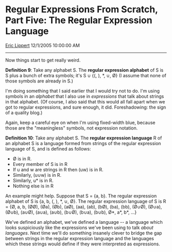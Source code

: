 <div id="page">

# Regular Expressions From Scratch, Part Five: The Regular Expression Language

[Eric Lippert](https://social.msdn.microsoft.com/profile/Eric%20Lippert) 12/1/2005 10:00:00 AM

-----

<div id="content">

<div class="mine">

Now things start to get really weird.

**Definition 9**: Take any alphabet S. The **regular expression alphabet** of S is S plus a bunch of extra symbols; it's S ∪ {<span class="code">(</span>, <span class="code">)</span>, <span class="code">\*</span>, <span class="code">∪</span>, <span class="code">Ø</span>} (I assume that none of those symbols are already in S.)

I'm doing something that I said earlier that I would try not to do. I'm using symbols in an *alphabet* that I also use in *expressions* that talk about strings in that alphabet. (Of course, I also said that this would all fall apart when we got to regular expressions, and sure enough, it did. Foreshadowing: the sign of a quality blog.)

Again, keep a careful eye on when I'm using fixed-width blue, because those are the "meaningless" symbols, not expression notation.

**Definition 10**: Take any alphabet S. The **regular expression language** R of an alphabet S is a language formed from strings of the regular expression language of S, and is defined as follows:

  - <span class="code">Ø</span> is in R.
  - Every member of S is in R
  - If u and w are strings in R then <span class="code">(</span>uw<span class="code">)</span> is in R.
  - Similarly, <span class="code">(</span>u<span class="code">∪</span>w<span class="code">)</span> is in R.
  - Similarly, u<span class="code">\*</span> is in R.
  - Nothing else is in R

An example might help. Suppose that S = {<span class="code">a</span>, <span class="code">b</span>}. The regular expression alphabet of S is {<span class="code">a</span>, <span class="code">b</span>, <span class="code">(</span>, <span class="code">)</span>, <span class="code">\*</span>, <span class="code">∪</span>, <span class="code">Ø</span>}. The regular expression language of S is R = {<span class="code">Ø</span>, <span class="code">a</span>, <span class="code">b</span>, <span class="code">(ØØ)</span>, <span class="code">(Øa)</span>, <span class="code">(Øb)</span>, <span class="code">(aØ)</span>, <span class="code">(aa)</span>, <span class="code">(ab)</span>, <span class="code">(bØ)</span>, <span class="code">(ba)</span>, <span class="code">(bb)</span>, <span class="code">(Ø∪Ø)</span>, <span class="code">(Ø∪a)</span>, <span class="code">(Ø∪b)</span>, <span class="code">(a∪Ø)</span>, <span class="code">(a∪a)</span>, <span class="code">(a∪b)</span>, <span class="code">(b∪Ø)</span>, <span class="code">(b∪a)</span>, <span class="code">(b∪b)</span>, <span class="code">Ø\*</span>, <span class="code">a\*</span>, <span class="code">b\*</span>, …}

We've defined an alphabet, we've defined a language -- a language which looks suspiciously like the expressions we've been using to talk *about languages*. Next time we'll do something insanely clever to bridge the gap between strings in the regular expression language and the languages which these strings would define if they were interpreted as expressions.

</div>

</div>

</div>

